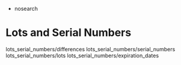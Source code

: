   - nosearch

# Lots and Serial Numbers

<div class="toctree" data-titlesonly="" data-glob="">

lots\_serial\_numbers/differences lots\_serial\_numbers/serial\_numbers
lots\_serial\_numbers/lots lots\_serial\_numbers/expiration\_dates

</div>
